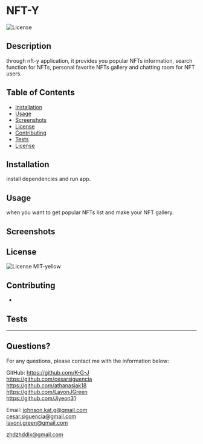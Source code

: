 # NFT-Y 
  ![License](https://img.shields.io/badge/License-MIT-yellow.svg)
  
  ## Description 
  
  through nft-y application, it provides you popular NFTs information, search function for NFTs, personal favorite NFTs gallery and chatting room for NFT users.
  
  ## Table of Contents
  * [Installation](#installation)
  * [Usage](#usage)
  * [Screenshots](#screenshots)
  * [License](#license)
  * [Contributing](#contributing)
  * [Tests](#tests)
  * [License](#license)
  
  ## Installation
  
  install dependencies and run app.
  
  ## Usage 
  
  when you want to get popular NFTs list and make your NFT gallery.
  
  ## Screenshots
  
    
  ## License
    
  ![License](https://img.shields.io/badge/License-MIT-yellow.svg)
  MIT-yellow
  
  
  ## Contributing
  
  -
  
  ## Tests
  
  
  ---
  
  ## Questions?
 
  For any questions, please contact me with the information below:
 
  GitHub: 
  https://github.com/K-G-J<br />
  https://github.com/cesarsiguencia<br />
  https://github.com/athanasiak18<br />
  https://github.com/LavonJGreen<br />
  https://github.com/Jiyeon31<br />
  

  
  Email: 
  johnson.kat.g@gmail.com<br />
  cesar.siguencia@gmail.com<br />
  lavonj.green@gmail.com<br />
  
  zhdzhddlx@gmail.com<br />
  
  
  
  
